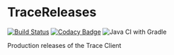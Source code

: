 # TraceReleases
[![Build Status](https://travis-ci.com/TraceMC/Trace.svg?token=Jj9z8qwLGqVfptknFVCQ&branch=master)](https://travis-ci.com/TraceMC/Trace)
[![Codacy Badge](https://app.codacy.com/project/badge/Grade/a4612f9fa29c4065afb72f1fa15333ae)](https://www.codacy.com?utm_source=gitlab.com&amp;utm_medium=referral&amp;utm_content=Tom_The_Geek/trace&amp;utm_campaign=Badge_Grade)
![Java CI with Gradle](https://github.com/TraceMC/Trace/workflows/Java%20CI%20with%20Gradle/badge.svg)

Production releases of the Trace Client
